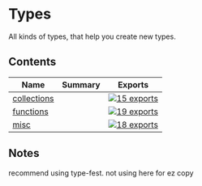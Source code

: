 # Types

<!-- SUMMARY:START -->

All kinds of types, that help you create new types.

<!-- SUMMARY:END -->

## Contents

<!-- TOC:START -->
| Name | Summary | Exports |
|---|---|---|
| [collections](https://github.com/JanMalch/ts-experiments/blob/master/src/types/collections.ts) |  | [![15 exports](https://img.shields.io/badge/exports-15-blue)](https://github.com/JanMalch/ts-experiments/blob/master/src/types/collections.ts) |
| [functions](https://github.com/JanMalch/ts-experiments/blob/master/src/types/functions.ts) |  | [![19 exports](https://img.shields.io/badge/exports-19-blue)](https://github.com/JanMalch/ts-experiments/blob/master/src/types/functions.ts) |
| [misc](https://github.com/JanMalch/ts-experiments/blob/master/src/types/misc.ts) |  | [![18 exports](https://img.shields.io/badge/exports-18-blue)](https://github.com/JanMalch/ts-experiments/blob/master/src/types/misc.ts) |
<!-- TOC:END -->

## Notes

recommend using type-fest. not using here for ez copy
